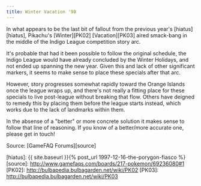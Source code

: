 ```yaml
---
title: Winter Vacation '98
---
```

In what appears to be the last bit of fallout from the previous year's
[hiatus][hiatus], Pikachu's [Winter][PK02] [Vacation][PK03] aired smack-bang in
the middle of the Indigo League competition story arc.

It's probable that had it been possible to follow the original schedule, the
Indigo League would have already concluded by the Winter Holidays, and not
ended up spanning the new year. Given this and lack of other significant
markers, it seems to make sense to place these specials after that arc.

However, story progresses somewhat rapidly toward the Orange Islands once the
league wraps up, and there's not really a fitting place for these specials to
live post-league without breaking that flow. Others have deigned to remedy this
by placing them before the league starts instead, which works due to the lack
of landmarks within them.

In the absense of a "better" or more concrete solution it makes sense to follow
that line of reasoning. If you know of a better/more accurate one, please get
in touch!

Source: [GameFAQ Forums][source]

[hiatus]: {{ site.baseurl }}{% post_url 1997-12-16-the-porygon-fiasco %}
[source]: http://www.gamefaqs.com/boards/217-pokemon/69236080#1
[PK02]: http://bulbapedia.bulbagarden.net/wiki/PK02
[PK03]: http://bulbapedia.bulbagarden.net/wiki/PK03
